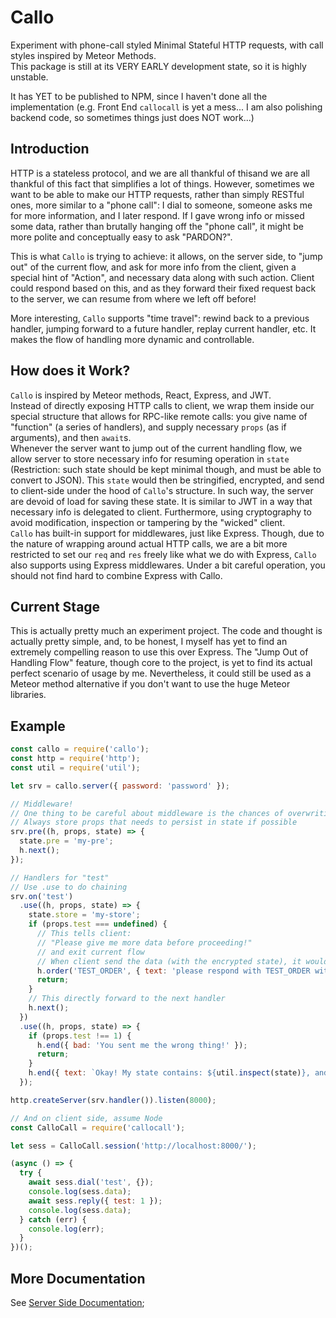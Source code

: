 # Callo
Experiment with phone-call styled Minimal Stateful HTTP requests, with call styles inspired by Meteor Methods.  
This package is still at its VERY EARLY development state, so it is highly unstable.  

It has YET to be published to NPM, since I haven't done all the implementation (e.g. Front End `callocall` is yet a mess... I am also polishing backend code, so sometimes things just does NOT work...)

## Introduction
HTTP is a stateless protocol, and we are all thankful of thisand we are all thankful of this fact that simplifies a lot of things.
However, sometimes we want to be able to make our HTTP requests, rather than simply RESTful ones, more similar to a "phone call": I dial to someone, someone asks me for more information, and I later respond. If I gave wrong info or missed some data, rather than brutally hanging off the "phone call", it might be more polite and conceptually easy to ask "PARDON?".  

This is what `Callo` is trying to achieve: it allows, on the server side, to "jump out" of the current flow, and ask for more info from the client, given a special hint of "Action", and necessary data along with such action. Client could respond based on this, and as they forward their fixed request back to the server, we can resume from where we left off before!  

More interesting, `Callo` supports "time travel": rewind back to a previous handler, jumping forward to a future handler, replay current handler, etc. It makes the flow of handling more dynamic and controllable.  

## How does it Work?
`Callo` is inspired by Meteor methods, React, Express, and JWT.  
Instead of directly exposing HTTP calls to client, we wrap them inside our special structure that allows for RPC-like remote calls: you give name of "function" (a series of handlers), and supply necessary `props` (as if arguments), and then `await`s.  
Whenever the server want to jump out of the current handling flow, we allow server to store necessary info for resuming operation in `state` (Restriction: such state should be kept minimal though, and must be able to convert to JSON). This `state` would then be stringified, encrypted, and send to client-side under the hood of `Callo`'s structure. In such way, the server are devoid of load for saving these state. It is similar to JWT in a way that necessary info is delegated to client. Furthermore, using cryptography to avoid modification, inspection or tampering by the "wicked" client.  
`Callo` has built-in support for middlewares, just like Express. Though, due to the nature of wrapping around actual HTTP calls, we are a bit more restricted to set our `req` and `res` freely like what we do with Express, `Callo` also supports using Express middlewares. Under a bit careful operation, you should not find hard to combine Express with Callo.

## Current Stage
This is actually pretty much an experiment project. The code and thought is actually pretty simple, and, to be honest, I myself has yet to find an extremely compelling reason to use this over Express. The "Jump Out of Handling Flow" feature, though core to the project, is yet to find its actual perfect scenario of usage by me. Nevertheless, it could still be used as a Meteor method alternative if you don't want to use the huge Meteor libraries.  

## Example
```javascript
const callo = require('callo');
const http = require('http');
const util = require('util');

let srv = callo.server({ password: 'password' });

// Middleware!
// One thing to be careful about middleware is the chances of overwriting props
// Always store props that needs to persist in state if possible
srv.pre((h, props, state) => {
  state.pre = 'my-pre';
  h.next();
});

// Handlers for "test"
// Use .use to do chaining
srv.on('test')
  .use((h, props, state) => {
    state.store = 'my-store';
    if (props.test === undefined) {
      // This tells client:
      // "Please give me more data before proceeding!"
      // and exit current flow
      // When client send the data (with the encrypted state), it would resume from the next handler
      h.order('TEST_ORDER', { text: 'please respond with TEST_ORDER with { test: 1 }' });
      return;
    }
    // This directly forward to the next handler
    h.next();
  })
  .use((h, props, state) => {
    if (props.test !== 1) {
      h.end({ bad: 'You sent me the wrong thing!' });
      return;
    }
    h.end({ text: `Okay! My state contains: ${util.inspect(state)}, and you sent me ${util.inspect(props)}` });
  });

http.createServer(srv.handler()).listen(8000);

// And on client side, assume Node
const CalloCall = require('callocall');

let sess = CalloCall.session('http://localhost:8000/');

(async () => {
  try {
    await sess.dial('test', {});
    console.log(sess.data);
    await sess.reply({ test: 1 });
    console.log(sess.data);
  } catch (err) {
    console.log(err);
  }
})();
```

## More Documentation
See [Server Side Documentation](https://github.com/kevinkassimo/callo/packages/callo/README.md);
